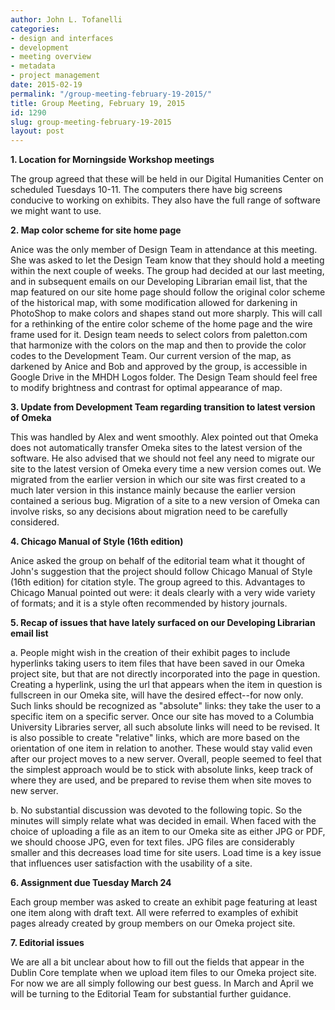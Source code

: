 ```yaml
---
author: John L. Tofanelli
categories:
- design and interfaces
- development
- meeting overview
- metadata
- project management
date: 2015-02-19
permalink: "/group-meeting-february-19-2015/"
title: Group Meeting, February 19, 2015
id: 1290
slug: group-meeting-february-19-2015
layout: post
---
```

<strong>1. Location for Morningside Workshop meetings</strong>

The group agreed that these will be held in our Digital Humanities Center on scheduled
  Tuesdays 10-11. The computers there have big screens conducive to working on exhibits.
  They also have the full range of software we might want to use.

<strong>2. Map color scheme for site home page</strong>

Anice was the only member of Design Team in attendance at this meeting. She was asked to let the Design Team know that they should hold
  a meeting within the next couple of weeks. The group had decided at our last meeting,
  and in subsequent emails on our Developing Librarian email list, that the map featured
  on our site home page should follow the original color scheme of the historical
  map, with some modification allowed for darkening in PhotoShop to make colors and
  shapes stand out more sharply. This will call for a rethinking of the entire color
  scheme of the home page and the wire frame used for it. Design team needs to select
  colors from paletton.com that harmonize with the colors on the map and then to provide
  the color codes to the Development Team. Our current version of the map, as darkened
  by Anice and Bob and approved by the group, is accessible in Google Drive in the
  MHDH Logos folder. The Design Team should feel free to modify brightness and contrast
  for optimal appearance of map.

<strong>3. Update from Development Team regarding transition to latest version of Omeka</strong>

This was handled by Alex and went smoothly. Alex pointed out that Omeka does not automatically transfer Omeka sites
  to the latest version of the software. He also advised that we should not feel any
  need to migrate our site to the latest version of Omeka every time a new version
  comes out. We migrated from the earlier version in which our site was first created
  to a much later version in this instance mainly because the earlier version contained
  a serious bug. Migration of a site to a new version of Omeka can involve risks,
  so any decisions about migration need to be carefully considered.

<strong>4. Chicago Manual of Style (16th edition)</strong>

Anice asked the group on behalf of the editorial
  team what it thought of John's suggestion that the project should follow Chicago
  Manual of Style (16th edition) for citation style. The group agreed to this. Advantages
  to Chicago Manual pointed out were: it deals clearly with a very wide variety of
  formats; and it is a style often recommended by history journals.

<strong>5. Recap of issues that have lately surfaced on our Developing Librarian email list</strong>

a. People might wish in the creation of their exhibit pages to include hyperlinks
  taking users to item files that have been saved in our Omeka project site, but that
  are not directly incorporated into the page in question. Creating a hyperlink, using
  the url that appears when the item in question is fullscreen in our Omeka site,
  will have the desired effect--for now only. Such links should be recognized as "absolute"
  links: they take the user to a specific item on a specific server. Once our site
  has moved to a Columbia University Libraries server, all such absolute links will
  need to be revised. It is also possible to create "relative" links, which are
  more based on the orientation of one item in relation to another. These would stay
  valid even after our project moves to a new server. Overall, people seemed to feel
  that the simplest approach would be to stick with absolute links, keep track of
  where they are used, and be prepared to revise them when site moves to new server.

b. No substantial discussion was devoted to the following topic. So the minutes
  will simply relate what was decided in email. When faced with the choice of uploading
  a file as an item to our Omeka site as either JPG or PDF, we should choose JPG,
  even for text files. JPG files are considerably smaller and this decreases load
  time for site users. Load time is a key issue that influences user satisfaction
  with the usability of a site.

<strong>6. Assignment due Tuesday March 24</strong>

Each group member was asked to create an exhibit page featuring at least one item
  along with draft text. All were referred to examples of exhibit pages already created
  by group members on our Omeka project site.

<strong>7. Editorial issues</strong>

We are all a bit unclear about how to fill out the fields that appear in the Dublin
  Core template when we upload item files to our Omeka project site. For now we are
  all simply following our best guess. In March and April we will be turning to the
  Editorial Team for substantial further guidance.

